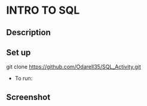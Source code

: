 
# INTRO TO SQL










## Description




## Set up

git clone https://github.com/Odarell35/SQL_Activity.git
- To run:


## Screenshot